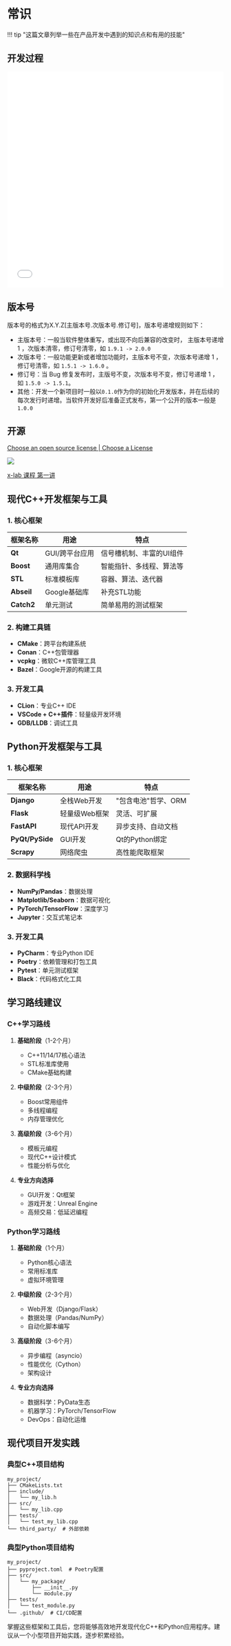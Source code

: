 # 常识

!!! tip "这篇文章列举一些在产品开发中遇到的知识点和有用的技能"


## 开发过程

<iframe src="//player.bilibili.com/player.html?isOutside=true&aid=114572195274554&bvid=BV1ZZjjzvEFD&cid=30156590888&p=1&autoplay=0" scrolling="no" border="0" frameborder="no" framespacing="0" allowfullscreen="true" width="100%" height="500px"></iframe>



## 版本号

版本号的格式为X.Y.Z[主版本号.次版本号.修订号]，版本号递增规则如下：

- 主版本号：一般当软件整体重写，或出现不向后兼容的改变时， 主版本号递增 1 ，次版本清零，修订号清零，如 `1.9.1 -> 2.0.0`
- 次版本号：一般功能更新或者增加功能时，主版本号不变，次版本号递增 1 ，修订号清零，如 `1.5.1 -> 1.6.0` 。
- 修订号：当 Bug 修复发布时，主版号不变，次版本号不变，修订号递增 1 ，如 `1.5.0 -> 1.5.1`。
- 其他：开发一个新项目时一般以`0.1.0`作为你的初始化开发版本，并在后续的每次发行时递增。当软件开发好后准备正式发布，第一个公开的版本一般是`1.0.0`


## 开源

[Choose an open source license | Choose a License](https://choosealicense.com/)

![](https://philfan-pic.oss-cn-beijing.aliyuncs.com/web_pic/CS__Dev__assets__rules.assets__20240714184808.webp)

[x-lab 课程 第一讲](https://xlab2017.yuque.com/staff-kbz9wp/ut3q7i/uipcr0gbxd7d3kvx?singleDoc)



## 现代C++开发框架与工具

### 1. 核心框架
| 框架名称 | 用途 | 特点 |
|---------|------|------|
| **Qt** | GUI/跨平台应用 | 信号槽机制、丰富的UI组件 |
| **Boost** | 通用库集合 | 智能指针、多线程、算法等 |
| **STL** | 标准模板库 | 容器、算法、迭代器 |
| **Abseil** | Google基础库 | 补充STL功能 |
| **Catch2** | 单元测试 | 简单易用的测试框架 |

### 2. 构建工具链
- **CMake**：跨平台构建系统
- **Conan**：C++包管理器
- **vcpkg**：微软C++库管理工具
- **Bazel**：Google开源的构建工具

### 3. 开发工具
- **CLion**：专业C++ IDE
- **VSCode + C++插件**：轻量级开发环境
- **GDB/LLDB**：调试工具

## Python开发框架与工具

### 1. 核心框架
| 框架名称 | 用途 | 特点 |
|---------|------|------|
| **Django** | 全栈Web开发 | "包含电池"哲学、ORM |
| **Flask** | 轻量级Web框架 | 灵活、可扩展 |
| **FastAPI** | 现代API开发 | 异步支持、自动文档 |
| **PyQt/PySide** | GUI开发 | Qt的Python绑定 |
| **Scrapy** | 网络爬虫 | 高性能爬取框架 |

### 2. 数据科学栈
- **NumPy/Pandas**：数据处理
- **Matplotlib/Seaborn**：数据可视化
- **PyTorch/TensorFlow**：深度学习
- **Jupyter**：交互式笔记本

### 3. 开发工具
- **PyCharm**：专业Python IDE
- **Poetry**：依赖管理和打包工具
- **Pytest**：单元测试框架
- **Black**：代码格式化工具

## 学习路线建议

### C++学习路线
1. **基础阶段**（1-2个月）
   - C++11/14/17核心语法
   - STL标准库使用
   - CMake基础构建

2. **中级阶段**（2-3个月）
   - Boost常用组件
   - 多线程编程
   - 内存管理优化

3. **高级阶段**（3-6个月）
   - 模板元编程
   - 现代C++设计模式
   - 性能分析与优化

4. **专业方向选择**
   - GUI开发：Qt框架
   - 游戏开发：Unreal Engine
   - 高频交易：低延迟编程

### Python学习路线
1. **基础阶段**（1个月）
   - Python核心语法
   - 常用标准库
   - 虚拟环境管理

2. **中级阶段**（2-3个月）
   - Web开发（Django/Flask）
   - 数据处理（Pandas/NumPy）
   - 自动化脚本编写

3. **高级阶段**（3-6个月）
   - 异步编程（asyncio）
   - 性能优化（Cython）
   - 架构设计

4. **专业方向选择**
   - 数据科学：PyData生态
   - 机器学习：PyTorch/TensorFlow
   - DevOps：自动化运维
## 现代项目开发实践

### 典型C++项目结构
```
my_project/
├── CMakeLists.txt
├── include/
│   └── my_lib.h
├── src/
│   └── my_lib.cpp
├── tests/
│   └── test_my_lib.cpp
└── third_party/  # 外部依赖
```

### 典型Python项目结构
```
my_project/
├── pyproject.toml  # Poetry配置
├── src/
│   └── my_package/
│       ├── __init__.py
│       └── module.py
├── tests/
│   └── test_module.py
└── .github/  # CI/CD配置
```

掌握这些框架和工具后，您将能够高效地开发现代化C++和Python应用程序。建议从一个小型项目开始实践，逐步积累经验。

